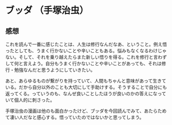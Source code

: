 # ブッダ （手塚治虫）

## 感想

これを読んで一番に感じたことは、人生は修行なんだなあ、ということ。例え悟ったとしても、うまく行かないことや辛いこともある。悩みもなくなるわけじゃない。そして、それを乗り越えたらまた新しい悟りを得る。これを修行と言わずして何と言えよう。自分もうまく行かないことや辛いことがあっても、それは修行・勉強なんだと思うようにしていきたい。

あと、あらゆるものが繋がりを持っていて、人間もちゃんと意味があって生きている。だから自分以外のことも大切にして手助けする。そうすることで自分にも返ってくる。っていうのも、なんぜ良いことしたほうが良いのかの答えになっていて個人的に刺さった。

手塚治虫の漫画は他のも面白かったけど、ブッダを今回読んでみて、あたらためて凄い人だなと感心する。悟っていたのではないかと思ってしまう。
